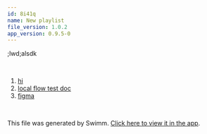 ```yaml
---
id: 8i41q
name: New playlist
file_version: 1.0.2
app_version: 0.9.5-0
---
```


<!-- Intro - Do not remove this comment -->
;lwd;alsdk

<br/>

<!-- Steps - Do not remove this comment -->
1. [hi](hi.7dcj7.sw.md)
2. [local flow test doc](local-flow-test-doc.dx106.sw.md)
3. [figma](https://www.figma.com/file/bV96mpxXaIBnY9ppuCflJq/Batch-Commit?node-id=6%3A23717)


<br/>

This file was generated by Swimm. [Click here to view it in the app](http://localhost:5000/repos/Z2l0aHViJTNBJTNBc3Rva2Utd2VhdGhlciUzQSUzQUFkZGllQ29oZW4=/playlists/8i41q).